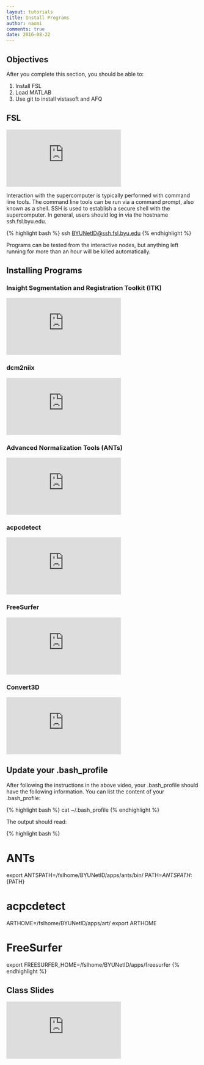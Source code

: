 ```yaml
---
layout: tutorials
title: Install Programs
author: naomi
comments: true
date: 2016-08-22
---
```


## Objectives

After you complete this section, you should be able to:

1. Install FSL
2. Load MATLAB
3. Use git to install vistasoft and AFQ

## FSL

<div class="embed-container">
  <iframe src="https://player.vimeo.com/video/179372014?byline=0&portrait=0" frameborder="0" webkitallowfullscreen mozallowfullscreen allowfullscreen></iframe>
</div>

Interaction with the supercomputer is typically performed with command line tools. The command line tools can be run via a command prompt, also known as a shell. SSH is used to establish a secure shell with the supercomputer. In general, users should log in via the hostname ssh.fsl.byu.edu.

{% highlight bash %}
ssh BYUNetID@ssh.fsl.byu.edu
{% endhighlight %}

Programs can be tested from the interactive nodes, but anything left running for more than an hour will be killed automatically.

## Installing Programs

### Insight Segmentation and Registration Toolkit (ITK)

<div class="embed-container">
  <iframe src="https://player.vimeo.com/video/179385120?byline=0&portrait=0" frameborder="0" webkitallowfullscreen mozallowfullscreen allowfullscreen></iframe>
</div>

### dcm2niix

<div class="embed-container">
  <iframe src="https://player.vimeo.com/video/179385119?byline=0&portrait=0" frameborder="0" webkitallowfullscreen mozallowfullscreen allowfullscreen></iframe>
</div>

### Advanced Normalization Tools (ANTs)

<div class="embed-container">
  <iframe src="https://player.vimeo.com/video/179385121?byline=0&portrait=0" frameborder="0" webkitallowfullscreen mozallowfullscreen allowfullscreen></iframe>
</div>

### acpcdetect

<div class="embed-container">
  <iframe src="https://player.vimeo.com/video/179372009?byline=0&portrait=0" frameborder="0" webkitallowfullscreen mozallowfullscreen allowfullscreen></iframe>
</div>

### FreeSurfer

<div class="embed-container">
  <iframe src="https://player.vimeo.com/video/179385122?byline=0&portrait=0" frameborder="0" webkitallowfullscreen mozallowfullscreen allowfullscreen></iframe>
</div>

### Convert3D

<div class="embed-container">
  <iframe src="https://player.vimeo.com/video/179385123?byline=0&portrait=0" frameborder="0" webkitallowfullscreen mozallowfullscreen allowfullscreen></iframe>
</div>

## Update your .bash_profile

After following the instructions in the above video, your .bash_profile should have the following information. You can list the content of your .bash_profile:

{% highlight bash %}
cat ~/.bash_profile
{% endhighlight %}

The output should read:

{% highlight bash %}
# ANTs
export ANTSPATH=/fslhome/BYUNetID/apps/ants/bin/
PATH=${ANTSPATH}:${PATH}

# acpcdetect
ARTHOME=/fslhome/BYUNetID/apps/art/
export ARTHOME

# FreeSurfer
export FREESURFER_HOME=/fslhome/BYUNetID/apps/freesurfer
{% endhighlight %}

## Class Slides

<div class="embed-container">
  <iframe src="http://slides.com/njhunsak/deck/embed" scrolling="no" frameborder="0" webkitallowfullscreen mozallowfullscreen allowfullscreen></iframe>
</div>
